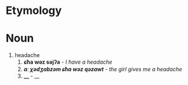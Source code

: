 # Etymology
# Noun
1. headache
	1. **ɕħa wəz səjʔa** - _I have a headache_
	2. **_aː χədʒabzəm ɕħa wəz qəzawt_** - _the girl gives me a headache_
	3. **__** - __